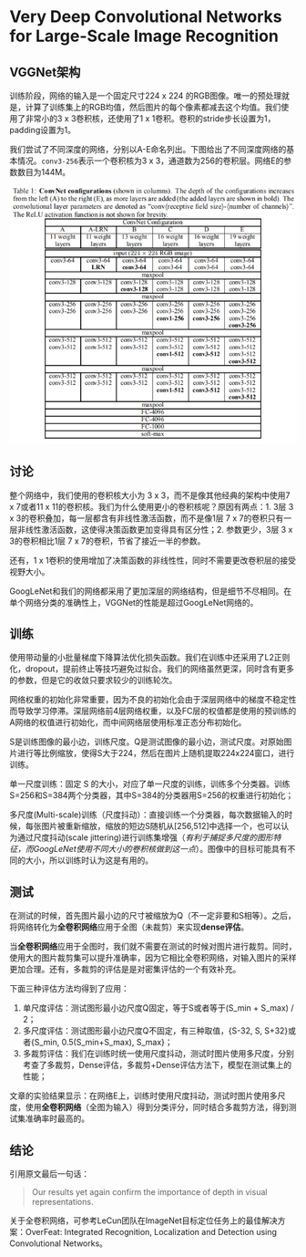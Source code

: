 # Very Deep Convolutional Networks for Large-Scale Image Recognition

## VGGNet架构

训练阶段，网络的输入是一个固定尺寸224 x 224 的RGB图像。唯一的预处理就是，计算了训练集上的RGB均值，然后图片的每个像素都减去这个均值。我们使用了非常小的3 x 3卷积核，还使用了1 x 1卷积。卷积的stride步长设置为1，padding设置为1。

我们尝试了不同深度的网络，分别以A-E命名列出。下图给出了不同深度网络的基本情况。`conv3-256`表示一个卷积核为3 x 3，通道数为256的卷积层。网络E的参数数目为144M。

![vggnet](tools/vggnet-1.png)

## 讨论

整个网络中，我们使用的卷积核大小为 3 x 3，而不是像其他经典的架构中使用7 x 7或者11 x 11的卷积核。我们为什么使用更小的卷积核呢？原因有两点：1. 3层 3 x 3的卷积叠加，每一层都含有非线性激活函数，而不是像1层 7 x 7的卷积只有一层非线性激活函数，这使得决策函数更加变得具有区分性；2. 参数更少，3层 3 x 3的卷积相比1层 7 x 7的卷积，节省了接近一半的参数。

还有，1 x 1卷积的使用增加了决策函数的非线性性，同时不需要更改卷积层的接受视野大小。

GoogLeNet和我们的网络都采用了更加深层的网络结构，但是细节不尽相同。在单个网络分类的准确性上，VGGNet的性能是超过GoogLeNet网络的。

## 训练

使用带动量的小批量梯度下降算法优化损失函数。我们在训练中还采用了L2正则化，dropout，提前终止等技巧避免过拟合。我们的网络虽然更深，同时含有更多的参数，但是它的收敛只要求较少的训练轮次。

网络权重的初始化非常重要，因为不良的初始化会由于深层网络中的梯度不稳定性而导致学习停滞。深层网络前4层网络权重，以及FC层的权值都是使用的预训练的A网络的权值进行初始化，而中间网络层使用标准正态分布初始化。

S是训练图像的最小边，训练尺度。Q是测试图像的最小边，测试尺度。对原始图片进行等比例缩放，使得S大于224，然后在图片上随机提取224x224窗口，进行训练。

单一尺度训练：固定 S 的大小，对应了单一尺度的训练，训练多个分类器。训练S=256和S=384两个分类器，其中S=384的分类器用S=256的权重进行初始化；

多尺度(Multi-scale)训练（尺度抖动）：直接训练一个分类器，每次数据输入的时候，每张图片被重新缩放，缩放的短边S随机从[256,512]中选择一个，也可以认为通过尺度抖动(scale jittering)进行训练集增强（*有利于捕捉多尺度的图形特征，而GoogLeNet使用不同大小的卷积核做到这一点*）。图像中的目标可能具有不同的大小，所以训练时认为这是有用的。

## 测试

在测试的时候，首先图片最小边的尺寸被缩放为Q（不一定非要和S相等）。之后，将网络转化为**全卷积网络**应用于全图（未裁剪）来实现**dense评估**。

当**全卷积网络**应用于全图时，我们就不需要在测试的时候对图片进行裁剪。同时，使用大的图片裁剪集可以提升准确率，因为它相比全卷积网络，对输入图片的采样更加合理。还有，多裁剪的评估是是对密集评估的一个有效补充。

下面三种评估方法均得到了应用：
1. 单尺度评估：测试图形最小边尺度Q固定，等于S或者等于(S_min + S_max) / 2；
2. 多尺度评估：测试图形最小边尺度Q不固定，有三种取值，{S-32, S, S+32}或者{S_min, 0.5(S_min+S_max), S_max}；
3. 多裁剪评估：我们在训练时统一使用尺度抖动，测试时图片使用多尺度，分别考查了多裁剪，Dense评估，多裁剪+Dense评估方法下，模型在测试集上的性能；

文章的实验结果显示：在网络E上，训练时使用尺度抖动，测试时图片使用多尺度，使用**全卷积网络**（全图为输入）得到分类评分，同时结合多裁剪方法，得到测试集准确率时最高的。

## 结论

引用原文最后一句话：
> Our results yet again confirm the importance of depth in visual representations.


关于全卷积网络，可参考LeCun团队在ImageNet目标定位任务上的最佳解决方案：OverFeat: Integrated Recognition, Localization and Detection using Convolutional Networks。